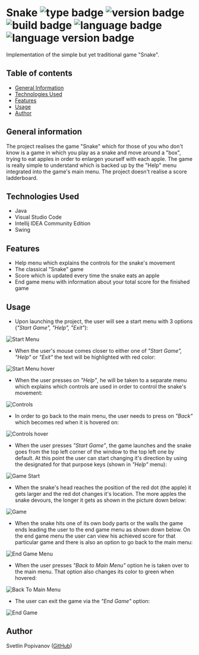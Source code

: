 # Snake ![type badge](https://img.shields.io/badge/type-own%20project-brightgreen) ![version badge](https://img.shields.io/badge/version-v1.1.0-blue) ![build badge](https://img.shields.io/badge/build-passing-success) ![language badge](https://img.shields.io/badge/language-Java-yellow) ![language version badge](https://img.shields.io/badge/language%20version-19-informational)

Implementation of the simple but yet traditional game "Snake".

## Table of contents

* [General Information](#general-information)
* [Technologies Used](#technologies-used)
* [Features](#features)
* [Usage](#usage)
* [Author](#author)

## General information

The project realises the game "Snake" which for those of you who don't know is a game in which you play as a snake and move around a "box", trying to eat apples in order to enlargen yourself with each apple. The game is really simple to understand which is backed up by the "Help" menu integrated into the game's main menu. The project doesn't realise a score ladderboard.

## Technologies Used

* Java
* Visual Studio Code
* Intellij IDEA Community Edition
* Swing

## Features

* Help menu which explains the controls for the snake's movement
* The classical "Snake" game
* Score which is updated every time the snake eats an apple
* End game menu with information about your total score for the finished game

## Usage

* Upon launching the project, the user will see a start menu with 3 options (*"Start Game", "Help", "Exit"*):

![Start Menu](https://github.com/Svetlin12/Snake/blob/main/images/Start%20Menu.PNG)

* When the user's mouse comes closer to either one of *"Start Game", "Help"* or *"Exit"* the text will be highlighted with red color:

![Start Menu hover](https://github.com/Svetlin12/Snake/blob/main/images/Start%20Menu%20hover.png)

* When the user presses on *"Help"*, he will be taken to a separate menu which explains which controls are used in order to control the snake's movement:

![Controls](https://github.com/Svetlin12/Snake/blob/main/images/Controls.png)

* In order to go back to the main menu, the user needs to press on *"Back"* which becomes red when it is hovered on:

![Controls hover](https://github.com/Svetlin12/Snake/blob/main/images/Controls%20hover.png)

* When the user presses *"Start Game"*, the game launches and the snake goes from the top left corner of the window to the top left one by default. At this point the user can start changing it's direction by using the designated for that purpose keys (shown in *"Help"* menu):

![Game Start](https://github.com/Svetlin12/Snake/blob/main/images/Game%20Start.png)

* When the snake's head reaches the position of the red dot (the apple) it gets larger and the red dot changes it's location. The more apples the snake devours, the longer it gets as shown in the picture down below:

![Game](https://github.com/Svetlin12/Snake/blob/main/images/Game.png)

* When the snake hits one of its own body parts or the walls the game ends leading the user to the end game menu as shown down below. On the end game menu the user can view his achieved score for that particular game and there is also an option to go back to the main menu:

![End Game Menu](https://github.com/Svetlin12/Snake/blob/main/images/End%20Game%20Menu.png)

* When the user presses *"Back to Main Menu"* option he is taken over to the main menu. That option also changes its color to green when hovered:

![Back To Main Menu](https://github.com/Svetlin12/Snake/blob/main/images/Back%20To%20Main%20Menu.png)

* The user can exit the game via the *"End Game"* option:

![End Game](https://github.com/Svetlin12/Snake/blob/main/images/End%20Game.png)

## Author

Svetlin Popivanov ([GitHub](https://github.com/Svetlin12))
